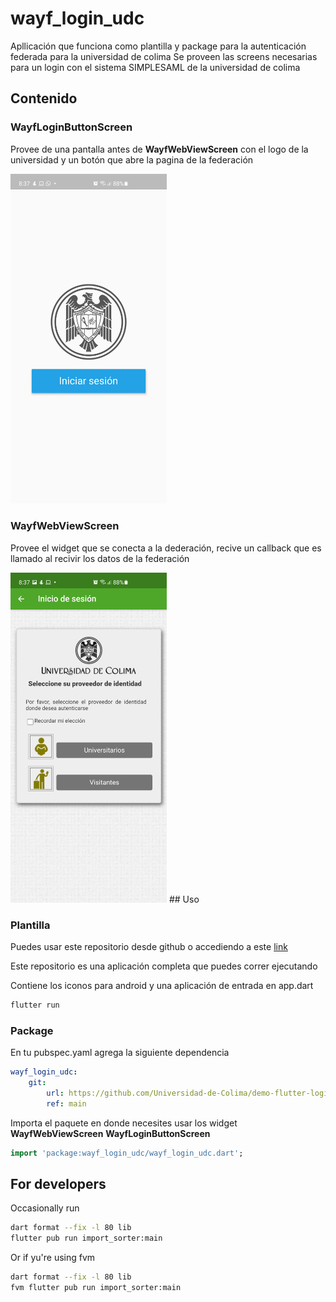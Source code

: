 # wayf_login_udc

Apllicación que funciona como plantilla y package para la autenticación federada para la universidad de colima
Se proveen las screens necesarias para un login con el sistema SIMPLESAML de la universidad de colima

## Contenido

### WayfLoginButtonScreen

Provee de una pantalla antes de **WayfWebViewScreen** con el logo de la universidad y un botón que abre la pagina de la federación

<img src="screenshots/login_button.jpg" alt="Redirect to samsample" width="250px"/>

### WayfWebViewScreen

Provee el widget que se conecta a la dederación, recive un callback que es llamado al recivir los datos de la federación

<img src="screenshots/samsample.jpg" alt="SamSample webview" width="250px"/>
## Uso

### Plantilla

Puedes usar este repositorio desde github o accediendo a este [link](https://github.com/Universidad-de-Colima/demo-flutter-login-federado/generate)

Este repositorio es una aplicación completa que puedes correr ejecutando

Contiene los iconos para android y una aplicación de entrada en app.dart

```bash
flutter run
```

### Package

En tu pubspec.yaml agrega la siguiente dependencia

```yaml
wayf_login_udc:
    git:
        url: https://github.com/Universidad-de-Colima/demo-flutter-login-federado.git
        ref: main
```

Importa el paquete en donde necesites usar los widget **WayfWebViewScreen**
**WayfLoginButtonScreen**

```dart
import 'package:wayf_login_udc/wayf_login_udc.dart';
```

## For developers

Occasionally run

```bash
dart format --fix -l 80 lib
flutter pub run import_sorter:main
```

Or if yu're using fvm

```bash
dart format --fix -l 80 lib
fvm flutter pub run import_sorter:main
```
